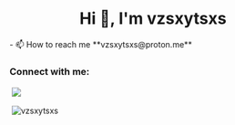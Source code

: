 <h1 align="center">Hi 👋, I'm vzsxytsxs</h1>
- 📫 How to reach me **vzsxytsxs@proton.me**

<h3 align="left">Connect with me:</h3>
<p align="left">
</p>

<p>&nbsp;<img align="center" src="https://cdn.discordapp.com/attachments/1342581557944123532/1413182720464519168/SPOILER_vzsxytsxs.png?ex=68bb0078&is=68b9aef8&hm=2fea39bab67c36dfcdc628f6290b3db9566e14e347fd10b6f3b2dbab1a3a89a8&" /></p>

<p>&nbsp;<img align="center" src="https://github-readme-stats.vercel.app/api?username=vzsxytsxs&show_icons=true&locale=en" alt="vzsxytsxs" /></p>

